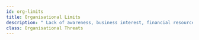 ```yaml
---
id: org-limits
title: Organisational Limits
description: " Lack of awareness, business interest, financial resources, and/or skills."
class: Organisational Threats
---
```

